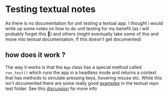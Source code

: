 # Testing textual notes 

As there is no documentation for unit testing a textual app. I thought i would write up some notes on how to do unit testing for my benefit (as i will probably forget this :slightly_smiling_face:) and others (might eventually take some of this and move into textual documentation, If this doesn't get documented)

## how does it work ?

The way it works is that the `App` class has a special method called `run_test()` which runs the app in a headless mode and returns a context that has methods to simulate
pressing keys, hovering mouse etc. While this isn't documented there are some really good [examples](https://github.com/Textualize/textual/tree/main/tests) in the textual repo test folder. 
See this [discussion](https://github.com/Textualize/textual/discussions/2506#discussioncomment-5827644) for more info



